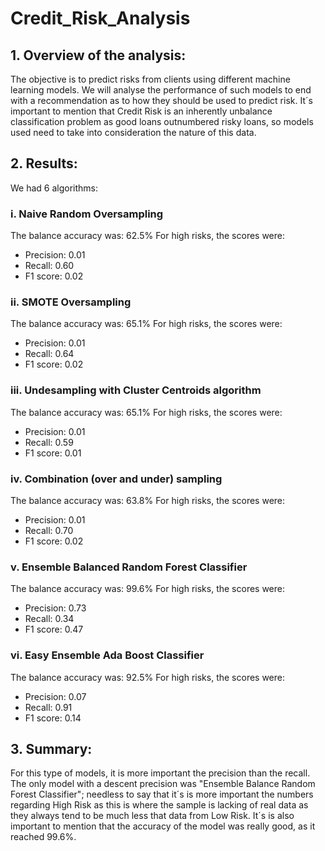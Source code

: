 # Credit_Risk_Analysis

## 1. Overview of the analysis: 
The objective is to predict risks from clients using different machine learning models. We will analyse the performance of such models to end with a recommendation as to how they should be used to predict risk.
It´s important to mention that Credit Risk is an inherently unbalance classification problem as good loans outnumbered risky loans, so models used need to take into consideration the nature of this data.

## 2. Results:
We had 6 algorithms:
### i.  Naive Random Oversampling
The balance accuracy was: 62.5%
For high risks, the scores were:
* Precision: 0.01
* Recall: 0.60
* F1 score: 0.02

### ii.  SMOTE Oversampling
The balance accuracy was: 65.1%
For high risks, the scores were:
* Precision: 0.01
* Recall: 0.64
* F1 score: 0.02

### iii.  Undesampling with Cluster Centroids algorithm
The balance accuracy was: 65.1%
For high risks, the scores were:
* Precision: 0.01
* Recall: 0.59
* F1 score: 0.01

### iv.  Combination (over and under) sampling
The balance accuracy was: 63.8%
For high risks, the scores were:
* Precision: 0.01
* Recall: 0.70
* F1 score: 0.02

### v.  Ensemble Balanced Random Forest Classifier
The balance accuracy was: 99.6%
For high risks, the scores were:
* Precision: 0.73
* Recall: 0.34
* F1 score: 0.47

### vi.  Easy Ensemble Ada Boost Classifier
The balance accuracy was: 92.5%
For high risks, the scores were:
* Precision: 0.07
* Recall: 0.91
* F1 score: 0.14


## 3. Summary:  
For this type of models, it is more important the precision than the recall. The only model with a descent precision was "Ensemble Balance Random Forest Classifier"; needless to say that it´s is more important the numbers regarding High Risk as this is where the sample is lacking of real data as they always tend to be much less that data from Low Risk. It´s is also important to mention that the accuracy of the model was really good, as it reached 99.6%.
